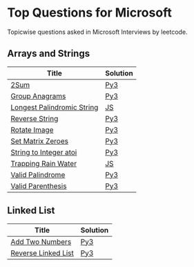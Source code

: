 # Top Questions for Microsoft
Topicwise questions asked in Microsoft Interviews by leetcode.

## Arrays and Strings

| Title | Solution |
| ----- | -------- |
| [2Sum](https://leetcode.com/problems/two-sum/) | [Py3](./arrays-and-strings/2sum.py) |
| [Group Anagrams](https://leetcode.com/problems/group-anagrams/) | [Py3](./arrays-and-strings/group-anagrams.py) |
| [Longest Palindromic String](https://leetcode.com/problems/longest-palindromic-string/) | [JS](./arrays-and-strings/longest-palindromic-string.js) |
| [Reverse String](https://leetcode.com/problems/reverse-string/) | [Py3](./arrays-and-strings/reverse-string.py) |
| [Rotate Image](https://leetcode.com/problems/rotate-image/) | [Py3](./arrays-and-strings/rotate-image.py) |
| [Set Matrix Zeroes](https://leetcode.com/problems/set-matrix-zeroes/) | [Py3](./arrays-and-strings/set-matrix-zeroes.py) |
| [String to Integer atoi](https://leetcode.com/problems/string-to-integer-atoi/) | [Py3](./arrays-and-strings/string-to-integer-atoi.py) |
| [Trapping Rain Water](https://leetcode.com/problems/trapping-rain-water/) | [JS](./arrays-and-strings/trapping-rain-water.js) |
| [Valid Palindrome](https://leetcode.com/problems/valid-palindrome/) | [Py3](./arrays-and-strings/valid-palindrome.py) |
| [Valid Parenthesis](https://leetcode.com/problems/valid-parenthesis/) | [Py3](./arrays-and-strings/valid-parenthesis.py) |

## Linked List

| Title | Solution |
| ----- | -------- |
| [Add Two Numbers](https://leetcode.com/problems/add-two-numbers/) | [Py3](./arrays-and-strings/add-two-numbers.py) |
| [Reverse Linked List](https://leetcode.com/problems/reverse-linked-list/) | [Py3](./arrays-and-strings/reverse-linked-list.js) |
